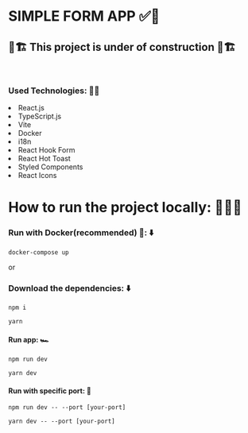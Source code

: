 # SIMPLE FORM APP ✅📰

## 🚧🏗️ This project is under of construction 🚧🏗️

<br>

### Used Technologies: 🧑‍💻

<li>React.js
<li>TypeScript.js
<li>Vite
<li>Docker
<li>i18n
<li>React Hook Form
<li>React Hot Toast
<li>Styled Components
<li>React Icons

<br>

# How to run the project locally: 🏃🏽‍♂️

### Run with Docker(recommended) 🐋: ⬇️

```docker-compose up```

or

### Download the dependencies: ⬇️

```npm i```
<br>

```yarn```

#### Run app: 🏎️

```npm run dev```
<br>

```yarn dev```

#### Run with specific port: 🚪

```npm run dev -- --port [your-port]```
<br>

```yarn dev -- --port [your-port]```

